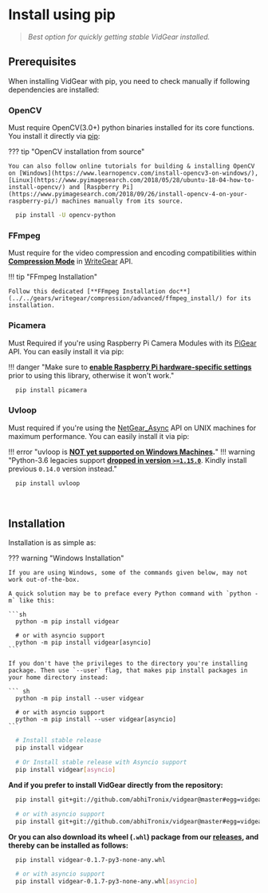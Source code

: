 <!--
===============================================
vidgear library source-code is deployed under the Apache 2.0 License:

Copyright (c) 2019-2020 Abhishek Thakur(@abhiTronix) <abhi.una12@gmail.com>

Licensed under the Apache License, Version 2.0 (the "License");
you may not use this file except in compliance with the License.
You may obtain a copy of the License at

   http://www.apache.org/licenses/LICENSE-2.0

Unless required by applicable law or agreed to in writing, software
distributed under the License is distributed on an "AS IS" BASIS,
WITHOUT WARRANTIES OR CONDITIONS OF ANY KIND, either express or implied.
See the License for the specific language governing permissions and
limitations under the License.
===============================================
-->

# Install using pip


> _Best option for quickly getting stable VidGear installed._


## Prerequisites

When installing VidGear with pip, you need to check manually if following dependencies are installed:

### OpenCV 

Must require OpenCV(3.0+) python binaries installed for its core functions. You install it directly via [pip](https://pip.pypa.io/en/stable/installing/):

??? tip "OpenCV installation from source"

    You can also follow online tutorials for building & installing OpenCV on [Windows](https://www.learnopencv.com/install-opencv3-on-windows/), [Linux](https://www.pyimagesearch.com/2018/05/28/ubuntu-18-04-how-to-install-opencv/) and [Raspberry Pi](https://www.pyimagesearch.com/2018/09/26/install-opencv-4-on-your-raspberry-pi/) machines manually from its source. 

```sh
  pip install -U opencv-python       
```

### FFmpeg 

Must require for the video compression and encoding compatibilities within [**Compression Mode**](../../gears/writegear/compression/overview/) in [WriteGear](#writegear) API. 

!!! tip "FFmpeg Installation"

    Follow this dedicated [**FFmpeg Installation doc**](../../gears/writegear/compression/advanced/ffmpeg_install/) for its installation.

### Picamera

Must Required if you're using Raspberry Pi Camera Modules with its [PiGear](../../gears/pigear/overview/) API. You can easily install it via pip:


!!! danger "Make sure to [**enable Raspberry Pi hardware-specific settings**](https://picamera.readthedocs.io/en/release-1.13/quickstart.html) prior to using this library, otherwise it won't work."

```sh
  pip install picamera
``` 

### Uvloop

Must required if you're using the [NetGear_Async](../../gears/netgear_async/overview/) API on UNIX machines for maximum performance. You can easily install it via pip:

!!! error "uvloop is **[NOT yet supported on Windows Machines](https://github.com/MagicStack/uvloop/issues/14).**"
!!! warning "Python-3.6 legacies support [**dropped in version `>=1.15.0`**](https://github.com/MagicStack/uvloop/releases/tag/v0.15.0). Kindly install previous `0.14.0` version instead."

```sh
  pip install uvloop
```

&nbsp;

## Installation

Installation is as simple as:

??? warning "Windows Installation"

    If you are using Windows, some of the commands given below, may not work out-of-the-box.

    A quick solution may be to preface every Python command with `python -m` like this:

    ```sh
      python -m pip install vidgear

      # or with asyncio support
      python -m pip install vidgear[asyncio]
    ```

    If you don't have the privileges to the directory you're installing package. Then use `--user` flag, that makes pip install packages in your home directory instead:

    ``` sh
      python -m pip install --user vidgear

      # or with asyncio support
      python -m pip install --user vidgear[asyncio]
    ```

```sh
  # Install stable release
  pip install vidgear

  # Or Install stable release with Asyncio support
  pip install vidgear[asyncio]
```

**And if you prefer to install VidGear directly from the repository:**

```sh
  pip install git+git://github.com/abhiTronix/vidgear@master#egg=vidgear

  # or with asyncio support
  pip install git+git://github.com/abhiTronix/vidgear@master#egg=vidgear[asyncio]
```

**Or you can also download its wheel (`.whl`) package from our [releases](https://github.com/abhiTronix/vidgear/releases), and thereby can be installed as follows:**

```sh
  pip install vidgear-0.1.7-py3-none-any.whl

  # or with asyncio support
  pip install vidgear-0.1.7-py3-none-any.whl[asyncio]
```

&nbsp;
